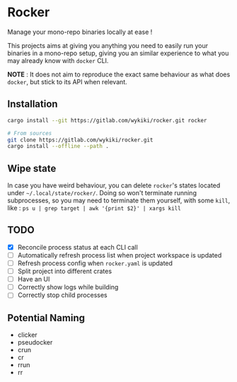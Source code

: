 # Rocker

Manage your mono-repo binaries locally at ease !

This projects aims at giving you anything you need to easily run your
binaries in a mono-repo setup, giving you an similar experience to what
you may already know with `docker` CLI.

**NOTE** : It does not aim to reproduce the exact same behaviour as what
does `docker`, but stick to its API when relevant.

## Installation

```sh
cargo install --git https://gitlab.com/wykiki/rocker.git rocker

# From sources
git clone https://gitlab.com/wykiki/rocker.git
cargo install --offline --path .
```

## Wipe state

In case you have weird behaviour, you can delete `rocker`'s states located
under `~/.local/state/rocker/`. Doing so won't terminate running subprocesses,
so you may need to terminate them yourself, with some `kill`, like :
`ps u | grep target | awk '{print $2}' | xargs kill`

## TODO

- [x] Reconcile process status at each CLI call
- [ ] Automatically refresh process list when project workspace is updated
- [ ] Refresh process config when `rocker.yaml` is updated
- [ ] Split project into different crates
- [ ] Have an UI
- [ ] Correctly show logs while building
- [ ] Correctly stop child processes

## Potential Naming

- clicker
- pseudocker
- crun
- cr
- rrun
- rr
